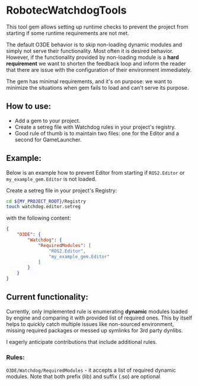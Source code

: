# RobotecWatchdogTools

This tool gem allows setting up runtime checks to prevent the project from starting if some runtime requirements are not met.

The default O3DE behavior is to skip non-loading dynamic modules and simply not serve their functionality. Most often it is desired behavior.
However, if the functionality provided by non-loading module is a **hard requirement** we want to shorten the feedback loop and inform the reader that there are issue with the configuration of their environment immediately.

The gem has minimal requirements, and it's on purpose: we want to minimize the situations when gem fails to load and can't serve its purpose.

## How to use:

- Add a gem to your project.
- Create a setreg file with Watchdog rules in your project's registry.
- Good rule of thumb is to maintain two files: one for the Editor and a second for GameLauncher.

## Example:

Below is an example how to prevent Editor from starting if `ROS2.Editor` or `my_example_gem.Editor` is not loaded. 

Create a setreg file in your project's Registry:

```bash
cd ${MY_PROJECT_ROOT}/Registry
touch watchdog.editor.setreg
``` 

with the following content:

```json
{
    "O3DE": {
        "Watchdog": {
            "RequiredModules": [
                "ROS2.Editor",
                "my_example_gem.Editor"
            ]
        }
    }
}
```

## Current functionality:

Currently, only implemented rule is enumerating **dynamic** modules loaded by engine and comparing it with provided list of required ones.
This by itself helps to quickly catch multiple issues like non-sourced environment, missing required packages or messed up symlinks for 3rd party dynlibs.

I eagerly anticipate contributions that include additional rules.

### Rules:
`O3DE/Watchdog/RequiredModules` - it accepts a list of required dynamic modules. Note that both prefix (lib) and suffix (.so) are optional

